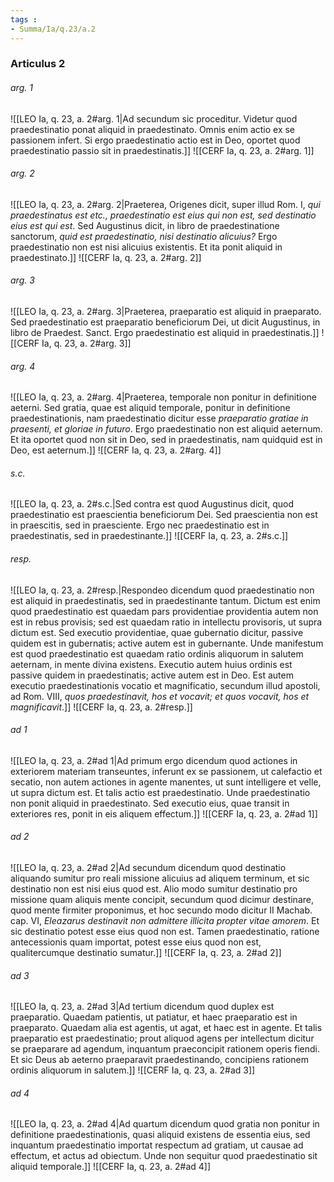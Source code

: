 ```yaml
---
tags : 
- Summa/Ia/q.23/a.2
---
```


### Articulus 2

###### arg. 1
![[LEO Ia, q. 23, a. 2#arg. 1|Ad secundum sic proceditur. Videtur quod praedestinatio ponat aliquid in praedestinato. Omnis enim actio ex se passionem infert. Si ergo praedestinatio actio est in Deo, oportet quod praedestinatio passio sit in praedestinatis.]]
![[CERF Ia, q. 23, a. 2#arg. 1]]

###### arg. 2
![[LEO Ia, q. 23, a. 2#arg. 2|Praeterea, Origenes dicit, super illud Rom. I, *qui praedestinatus est etc., praedestinatio est eius qui non est, sed destinatio eius est qui est*. Sed Augustinus dicit, in libro de praedestinatione sanctorum, *quid est praedestinatio, nisi destinatio alicuius?* Ergo praedestinatio non est nisi alicuius existentis. Et ita ponit aliquid in praedestinato.]]
![[CERF Ia, q. 23, a. 2#arg. 2]]

###### arg. 3
![[LEO Ia, q. 23, a. 2#arg. 3|Praeterea, praeparatio est aliquid in praeparato. Sed praedestinatio est praeparatio beneficiorum Dei, ut dicit Augustinus, in libro de Praedest. Sanct. Ergo praedestinatio est aliquid in praedestinatis.]]
![[CERF Ia, q. 23, a. 2#arg. 3]]

###### arg. 4
![[LEO Ia, q. 23, a. 2#arg. 4|Praeterea, temporale non ponitur in definitione aeterni. Sed gratia, quae est aliquid temporale, ponitur in definitione praedestinationis, nam praedestinatio dicitur esse *praeparatio gratiae in praesenti, et gloriae in futuro*. Ergo praedestinatio non est aliquid aeternum. Et ita oportet quod non sit in Deo, sed in praedestinatis, nam quidquid est in Deo, est aeternum.]]
![[CERF Ia, q. 23, a. 2#arg. 4]]

###### s.c.
![[LEO Ia, q. 23, a. 2#s.c.|Sed contra est quod Augustinus dicit, quod praedestinatio est praescientia beneficiorum Dei. Sed praescientia non est in praescitis, sed in praesciente. Ergo nec praedestinatio est in praedestinatis, sed in praedestinante.]]
![[CERF Ia, q. 23, a. 2#s.c.]]

###### resp.
![[LEO Ia, q. 23, a. 2#resp.|Respondeo dicendum quod praedestinatio non est aliquid in praedestinatis, sed in praedestinante tantum. Dictum est enim quod praedestinatio est quaedam pars providentiae providentia autem non est in rebus provisis; sed est quaedam ratio in intellectu provisoris, ut supra dictum est. Sed executio providentiae, quae gubernatio dicitur, passive quidem est in gubernatis; active autem est in gubernante. Unde manifestum est quod praedestinatio est quaedam ratio ordinis aliquorum in salutem aeternam, in mente divina existens. Executio autem huius ordinis est passive quidem in praedestinatis; active autem est in Deo. Est autem executio praedestinationis vocatio et magnificatio, secundum illud apostoli, ad Rom. VIII, *quos praedestinavit, hos et vocavit; et quos vocavit, hos et magnificavit*.]]
![[CERF Ia, q. 23, a. 2#resp.]]

###### ad 1
![[LEO Ia, q. 23, a. 2#ad 1|Ad primum ergo dicendum quod actiones in exteriorem materiam transeuntes, inferunt ex se passionem, ut calefactio et secatio, non autem actiones in agente manentes, ut sunt intelligere et velle, ut supra dictum est. Et talis actio est praedestinatio. Unde praedestinatio non ponit aliquid in praedestinato. Sed executio eius, quae transit in exteriores res, ponit in eis aliquem effectum.]]
![[CERF Ia, q. 23, a. 2#ad 1]]

###### ad 2
![[LEO Ia, q. 23, a. 2#ad 2|Ad secundum dicendum quod destinatio aliquando sumitur pro reali missione alicuius ad aliquem terminum, et sic destinatio non est nisi eius quod est. Alio modo sumitur destinatio pro missione quam aliquis mente concipit, secundum quod dicimur destinare, quod mente firmiter proponimus, et hoc secundo modo dicitur II Machab. cap. VI, *Eleazarus destinavit non admittere illicita propter vitae amorem*. Et sic destinatio potest esse eius quod non est. Tamen praedestinatio, ratione antecessionis quam importat, potest esse eius quod non est, qualitercumque destinatio sumatur.]]
![[CERF Ia, q. 23, a. 2#ad 2]]

###### ad 3
![[LEO Ia, q. 23, a. 2#ad 3|Ad tertium dicendum quod duplex est praeparatio. Quaedam patientis, ut patiatur, et haec praeparatio est in praeparato. Quaedam alia est agentis, ut agat, et haec est in agente. Et talis praeparatio est praedestinatio; prout aliquod agens per intellectum dicitur se praeparare ad agendum, inquantum praeconcipit rationem operis fiendi. Et sic Deus ab aeterno praeparavit praedestinando, concipiens rationem ordinis aliquorum in salutem.]]
![[CERF Ia, q. 23, a. 2#ad 3]]

###### ad 4
![[LEO Ia, q. 23, a. 2#ad 4|Ad quartum dicendum quod gratia non ponitur in definitione praedestinationis, quasi aliquid existens de essentia eius, sed inquantum praedestinatio importat respectum ad gratiam, ut causae ad effectum, et actus ad obiectum. Unde non sequitur quod praedestinatio sit aliquid temporale.]]
![[CERF Ia, q. 23, a. 2#ad 4]]

